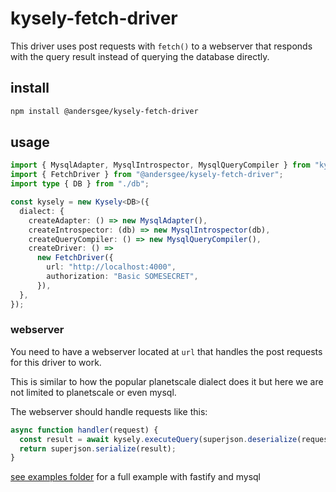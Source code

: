 # kysely-fetch-driver

This driver uses post requests with `fetch()` to a webserver that responds with the query result instead of querying the database directly.

## install

```sh
npm install @andersgee/kysely-fetch-driver
```

## usage

```ts
import { MysqlAdapter, MysqlIntrospector, MysqlQueryCompiler } from "kysely";
import { FetchDriver } from "@andersgee/kysely-fetch-driver";
import type { DB } from "./db";

const kysely = new Kysely<DB>({
  dialect: {
    createAdapter: () => new MysqlAdapter(),
    createIntrospector: (db) => new MysqlIntrospector(db),
    createQueryCompiler: () => new MysqlQueryCompiler(),
    createDriver: () =>
      new FetchDriver({
        url: "http://localhost:4000",
        authorization: "Basic SOMESECRET",
      }),
  },
});
```

### webserver

You need to have a webserver located at `url` that handles the post requests for this driver to work.

This is similar to how the popular planetscale dialect does it but here we are not limited to planetscale or even mysql.

The webserver should handle requests like this:

```ts
async function handler(request) {
  const result = await kysely.executeQuery(superjson.deserialize(request.body));
  return superjson.serialize(result);
}
```

[see examples folder](examples) for a full example with fastify and mysql
